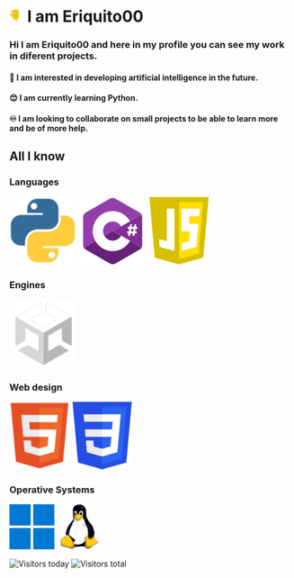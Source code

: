 </head>
<body>
  <h1> <img src="https://raw.githubusercontent.com/Eriquito00/Eriquito00/main/gif/perfil.gif" alt="Inicio"> I am Eriquito00 </a></h1>
  <h3> Hi I am Eriquito00 and here in my profile you can see my work in diferent projects. </h3>
  <h4>💟 I am interested in developing artificial intelligence in the future.</h4>
  <h4>😊 I am currently learning Python.</h4>
  <h4>♾️ I am looking to collaborate on small projects to be able to learn more and be of more help.</h4>

  <h2>All I know</h2>
  <h3>Languages</h3>
    <p>
      <img src="https://raw.githubusercontent.com/Eriquito00/Eriquito00/main/img/python.png" alt="Python">
      <img src="https://raw.githubusercontent.com/Eriquito00/Eriquito00/main/img/c-sharp.png" alt="C#">
      <img src="https://raw.githubusercontent.com/Eriquito00/Eriquito00/main/img/js.png" alt="JavaScript">
    </p>
  <h3>Engines</h3>
    <p>
      <img src="https://raw.githubusercontent.com/Eriquito00/Eriquito00/main/img/unity.png" alt="Unity">
    </p>
  <h3>Web design</h3>
    <p>
      <img src="https://raw.githubusercontent.com/Eriquito00/Eriquito00/main/img/html.png" alt="HTML">
      <img src="https://raw.githubusercontent.com/Eriquito00/Eriquito00/main/img/css.png" alt="CSS">
    </p>
  <h3>Operative Systems</h3>
    <p>
      <img src="https://raw.githubusercontent.com/Eriquito00/Eriquito00/main/img/windows.png" alt="Windows">
      <img src="https://raw.githubusercontent.com/Eriquito00/Eriquito00/main/img/linux.png" alt="Linux">
    </p>
  <p>
    <img src="https://api.visitorbadge.io/api/visitors?path=https%3A%2F%2Fraw.githubusercontent.com%2FEriquito00%2FEriquito00%2Fmain%2Freadme.md&label=Views%20today&countColor=%232ccce4&labelStyle=upper" alt="Visitors today">
    <img src="https://api.visitorbadge.io/api/visitors?path=https%3A%2F%2Fraw.githubusercontent.com%2FEriquito00%2FEriquito00%2Fmain%2Freadme.md&label=Total%20views&countColor=%23f47373&labelStyle=upper" alt="Visitors total">
  </p>
</body>
</html>
